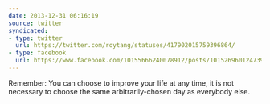 ```yaml
---
date: 2013-12-31 06:16:19
source: twitter
syndicated:
- type: twitter
  url: https://twitter.com/roytang/statuses/417902015759396864/
- type: facebook
  url: https://www.facebook.com/10155666240078912/posts/10152696012473912
---
```


Remember: You can choose to improve your life at any time, it is not necessary to choose the same arbitrarily-chosen day as everybody else.